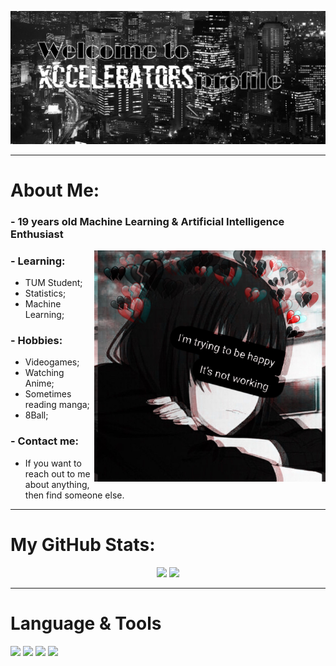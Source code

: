 <img src="https://github.com/xccelerator/xccelerator/blob/main/files/banner2.png"></img>
<hr/>

# About Me:

### - 19 years old Machine Learning & Artificial Intelligence Enthusiast

<img src="https://github.com/xccelerator/xccelerator/blob/main/files/5ad984a1de7345d4a8d277d8c0716897.jpg" alt="side Image" align="right" width="370" height="auto" />

### - Learning:
- TUM Student;
- Statistics;
- Machine Learning;

### - Hobbies:
- Videogames;
- Watching Anime;
- Sometimes reading manga;
- 8Ball;

### - Contact me:
- If you want to reach out to me about anything, then find someone else.
<hr/>

# My GitHub Stats:

<p align = "center">
  <img  src = "https://github-readme-stats.vercel.app/api?username=xccelerator&show_icons=true&theme=radical&line_height=27">
  <img src = "https://github-readme-stats.vercel.app/api/top-langs/?username=xccelerator&hide=html,css,java,shaderlab,kotlin,hlsl&theme=radical">
</p>
<hr/>

# Language & Tools

![](https://img.shields.io/badge/OS-Windows-white?logo=windows)
![](https://img.shields.io/badge/Editor-VIM-white?logo=Vim&logoColor=white)
![](https://img.shields.io/badge/CODE-Python-white?logo=Python&logoColor=white)
![](https://img.shields.io/badge/CODE-C-white?logo=C&logoColor=white)

